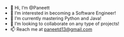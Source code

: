 - 👋 Hi, I’m @Paneett
- 👀 I’m interested in becoming a Software Engineer!
- 🌱 I’m currently mastering Python and Java!
- 💞️ I’m looking to collaborate on any type of projects!
- 📫 Reach me at paneetd13@gmail.com

<!---
Paneett/Paneett is a ✨ special ✨ repository because its `README.md` (this file) appears on your GitHub profile.
You can click the Preview link to take a look at your changes.
--->
